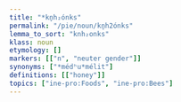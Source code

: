 ```yaml
---
title: "*kn̥h₂ónks"
permalink: "/pie/noun/kn̥h2ónks"
lemma_to_sort: "knh₂onks"
klass: noun
etymology: []
markers: [["n", "neuter gender"]]
synonyms: ["*médʰu*mélit"]
definitions: [["honey"]]
topics: ["ine-pro:Foods", "ine-pro:Bees"]
---
```


